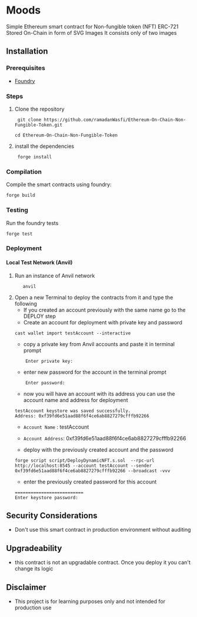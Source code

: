 # Moods
Simple Ethereum smart contract for Non-fungible token (NFT) ERC-721 Stored On-Chain in form of SVG Images It consists only of two images


## Installation

### Prerequisites
   - [Foundry](https://book.getfoundry.sh/getting-started/installation.html)

### Steps
1. Clone the repository 
   ```shell
    git clone https://github.com/ramadanWasfi/Ethereum-On-Chain-Non-Fungible-Token.git
   ``` 
   ``` shell
   cd Ethereum-On-Chain-Non-Fungible-Token
   ```

2. install the dependencies 
   ```shell
    forge install
   ``` 

### Compilation
Compile the smart contracts using foundry:
```shell
forge build
``` 

### Testing
Run the foundry tests
```shell
forge test
```

### Deployment
#### Local Test Network (Anvil)
1. Run an instance of Anvil network
   ```shell
      anvil
    ```
2. Open a new Terminal to deploy the contracts from it and type the following 
   - If you created an account previously with the same name go to the DEPLOY step 
   - Create an account for deployment with private key and password
   ```shell
   cast wallet import testAccount --interactive
   ```
   - copy a private key from Anvil accounts and paste it in terminal prompt
   ``` shel
       Enter private key:
   ```
   - enter new password for the account in the terminal prompt
   ``` shel
       Enter password:
   ```
   - now you will have an account with its address you can use the account name and address for deployment
   ``` shell
   testAccount keystore was saved successfully. 
   Address: 0xf39fd6e51aad88f6f4ce6ab8827279cfffb92266
   ```
   - `Account Name` : testAccount
   - `Account Address`: 0xf39fd6e51aad88f6f4ce6ab8827279cfffb92266
   
   - deploy with the previously created account and the password
    ``` shell
    forge script script/DeployDynamicNFT.s.sol  --rpc-url http://localhost:8545 --account testAccount --sender 0xf39fd6e51aad88f6f4ce6ab8827279cfffb92266 --broadcast -vvv
   ```
   - enter the previously created password for this account
   ```shell
   ==========================
   Enter keystore password:
   ```

## Security Considerations
- Don't use this smart contract in production environment without auditing

## Upgradeability
- this contract is not an upgradable contract. Once you deploy it you can't change its logic

## Disclaimer
- This project is for learning purposes only and not intended for production use



